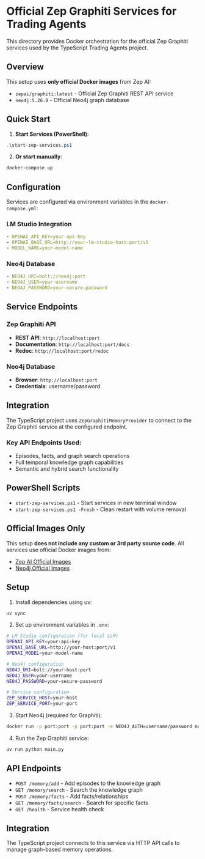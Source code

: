 # Official Zep Graphiti Services for Trading Agents

This directory provides Docker orchestration for the official Zep Graphiti services used by the TypeScript Trading Agents project.

## Overview

This setup uses **only official Docker images** from Zep AI:
- `zepai/graphiti:latest` - Official Zep Graphiti REST API service
- `neo4j:5.26.0` - Official Neo4j graph database

## Quick Start

1. **Start Services (PowerShell)**:
```powershell
.\start-zep-services.ps1
```

2. **Or start manually**:
```bash
docker-compose up
```

## Configuration

Services are configured via environment variables in the `docker-compose.yml`:

### LM Studio Integration
```yaml
- OPENAI_API_KEY=your-api-key
- OPENAI_BASE_URL=http://your-lm-studio-host:port/v1
- MODEL_NAME=your-model-name
```

### Neo4j Database
```yaml
- NEO4J_URI=bolt://neo4j:port
- NEO4J_USER=your-username
- NEO4J_PASSWORD=your-secure-password
```

## Service Endpoints

### Zep Graphiti API
- **REST API**: `http://localhost:port`
- **Documentation**: `http://localhost:port/docs`
- **Redoc**: `http://localhost:port/redoc`

### Neo4j Database
- **Browser**: `http://localhost:port`
- **Credentials**: username/password

## Integration

The TypeScript project uses `ZepGraphitiMemoryProvider` to connect to the Zep Graphiti service at the configured endpoint.

### Key API Endpoints Used:
- Episodes, facts, and graph search operations
- Full temporal knowledge graph capabilities
- Semantic and hybrid search functionality

## PowerShell Scripts

- `start-zep-services.ps1` - Start services in new terminal window
- `start-zep-services.ps1 -Fresh` - Clean restart with volume removal

## Official Images Only

This setup **does not include any custom or 3rd party source code**. All services use official Docker images from:
- [Zep AI Official Images](https://hub.docker.com/r/zepai/graphiti)
- [Neo4j Official Images](https://hub.docker.com/_/neo4j)

## Setup

1. Install dependencies using uv:
```bash
uv sync
```

2. Set up environment variables in `.env`:
```bash
# LM Studio configuration (for local LLM)
OPENAI_API_KEY=your-api-key
OPENAI_BASE_URL=http://your-host:port/v1
OPENAI_MODEL=your-model-name

# Neo4j configuration
NEO4J_URI=bolt://your-host:port
NEO4J_USER=your-username
NEO4J_PASSWORD=your-secure-password

# Service configuration
ZEP_SERVICE_HOST=your-host
ZEP_SERVICE_PORT=your-port
```

3. Start Neo4j (required for Graphiti):
```bash
docker run -p port:port -p port:port -e NEO4J_AUTH=username/password neo4j:5.26.0
```

4. Run the Zep Graphiti service:
```bash
uv run python main.py
```

## API Endpoints

- `POST /memory/add` - Add episodes to the knowledge graph
- `GET /memory/search` - Search the knowledge graph
- `POST /memory/facts` - Add facts/relationships
- `GET /memory/facts/search` - Search for specific facts
- `GET /health` - Service health check

## Integration

The TypeScript project connects to this service via HTTP API calls to manage graph-based memory operations.